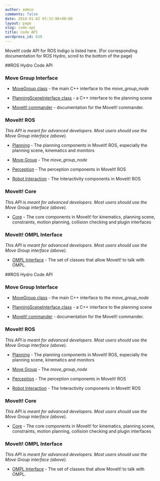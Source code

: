 ```yaml
---
author: admin
comments: false
date: 2014-01-02 03:33:06+00:00
layout: page
slug: code-api
title: Code API
wordpress_id: 619
---
```


MoveIt! code API for ROS Indigo is listed here. (For corresponding documentation for ROS Hydro, scroll to the bottom of the page)


##ROS Hydro Code API

### Move Group Interface






  * [MoveGroup class](http://docs.ros.org/indigo/api/moveit_ros_planning_interface/html/classmoveit_1_1planning__interface_1_1MoveGroup.html) - the main C++ interface to the _move_group_node_


  * [PlanningSceneInterface class](http://docs.ros.org/indigo/api/moveit_ros_planning_interface/html/classmoveit_1_1planning__interface_1_1PlanningSceneInterface.html) - a C++ interface to the planning scene


  * [MoveIt! commander](http://docs.ros.org/indigo/api/moveit_commander/html/index.html) - documentation for the MoveIt! commander.






### MoveIt! ROS


_This API is meant for advanced developers. Most users should use the Move Group interface (above)._




  * [Planning](http://docs.ros.org/indigo/api/moveit_ros_planning/html) - The planning components in MoveIt! ROS, especially the planning scene, kinematics and monitors


  * [Move Group](http://docs.ros.org/indigo/api/moveit_rosmove_group/html) - The _move_group_node_


  * [Perception](http://docs.ros.org/indigo/api/moveit_ros_perception/html) - The perception components in MoveIt! ROS


  * [Robot Interaction](http://docs.ros.org/indigo/api/moveit_ros_robot_interaction/html) - The Interactivity components in MoveIt! ROS




### MoveIt! Core


_This API is meant for advanced developers. Most users should use the Move Group interface (above)._




  * [Core](http://docs.ros.org/indigo/api/moveit_core/html) - The core components in MoveIt! for kinematics, planning scene, constraints, motion planning, collision checking and plugin interfaces




### MoveIt! OMPL Interface


_This API is meant for advanced developers. Most users should use the Move Group interface (above)._




  * [OMPL Interface](http://docs.ros.org/indigo/api/moveit_planners_ompl/html) - The set of classes that allow MoveIt! to talk with OMPL.



##ROS Hydro Code API



### Move Group Interface






  * [MoveGroup class](http://docs.ros.org/hydro/api/moveit_ros_planning_interface/html/classmoveit_1_1planning__interface_1_1MoveGroup.html) - the main C++ interface to the _move_group_node_


  * [PlanningSceneInterface class](http://docs.ros.org/hydro/api/moveit_ros_planning_interface/html/classmoveit_1_1planning__interface_1_1PlanningSceneInterface.html) - a C++ interface to the planning scene


  * [MoveIt! commander](http://docs.ros.org/hydro/api/moveit_commander/html/index.html) - documentation for the MoveIt! commander.





### MoveIt! ROS


_This API is meant for advanced developers. Most users should use the Move Group interface (above)._




  * [Planning](http://docs.ros.org/hydro/api/moveit_ros_planning/html) - The planning components in MoveIt! ROS, especially the planning scene, kinematics and monitors


  * [Move Group](http://docs.ros.org/hydro/api/moveit_rosmove_group/html) - The _move_group_node_


  * [Perception](http://docs.ros.org/hydro/api/moveit_ros_perception/html) - The perception components in MoveIt! ROS


  * [Robot Interaction](http://docs.ros.org/hydro/api/moveit_ros_robot_interaction/html) - The Interactivity components in MoveIt! ROS




### MoveIt! Core


_This API is meant for advanced developers. Most users should use the Move Group interface (above)._




  * [Core](http://docs.ros.org/hydro/api/moveit_core/html) - The core components in MoveIt! for kinematics, planning scene, constraints, motion planning, collision checking and plugin interfaces




### MoveIt! OMPL Interface


_This API is meant for advanced developers. Most users should use the Move Group interface (above)._




  * [OMPL Interface](http://docs.ros.org/hydro/api/moveit_planners_ompl/html) - The set of classes that allow MoveIt! to talk with OMPL.
